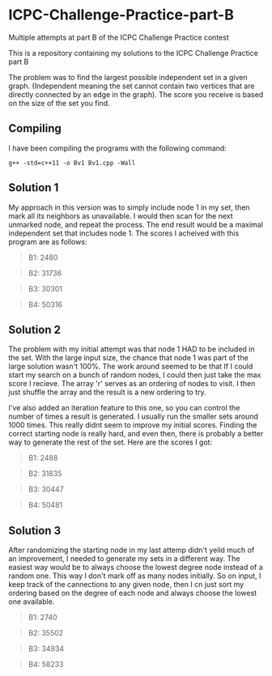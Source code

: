 # ICPC-Challenge-Practice-part-B
Multiple attempts at part B of the ICPC Challenge Practice contest

This is a repository containing my solutions to the ICPC Challenge Practice part B

The problem was to find the largest possible independent set in a given graph. (Independent meaning the set cannot contain two vertices that are directly connected by an edge in the graph). The score you receive is based on the size of the set you find.

## Compiling

I have been compiling the programs with the following command:

`g++ -std=c++11 -o Bv1 Bv1.cpp -Wall`

## Solution 1

My approach in this version was to simply include node 1 in my set, then mark all its neighbors as unavailable. I would then scan for the next unmarked node, and repeat the process. The end result would be a maximal independent set that includes node 1. The scores I acheived with this program are as follows:

>B1: 2480

>B2: 31736

>B3: 30301

>B4: 50316

## Solution 2

The problem with my initial attempt was that node 1 HAD to be included in the set. With the large input size, the chance that node 1 was part of the large solution wasn't 100%. The work around seemed to be that If I could start my search on a bunch of random nodes, I could then just take the max score I recieve. The array 'r' serves as an ordering of nodes to visit. I then just shuffle the array and the result is a new ordering to try.

I've also added an iteration feature to this one, so you can control the number of times a result is generated. I usually run the smaller sets around 1000 times. This really didnt seem to improve my initial scores. Finding the correct starting node is really hard, and even then, there is probably a better way to generate the rest of the set. Here are the scores I got:

>B1: 2488

>B2: 31835

>B3: 30447

>B4: 50481

## Solution 3

After randomizing the starting node in my last attemp didn't yeild much of an improvement, I needed to generate my sets in a different way. The easiest way would be to always choose the lowest degree node instead of a random one. This way I don't mark off as many nodes initially. So on input, I keep track of the cannections to any given node, then I cn just sort my ordering based on the degree of each node and always choose the lowest one available.

>B1: 2740

>B2: 35502

>B3: 34934

>B4: 58233
